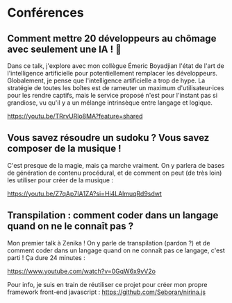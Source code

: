 # Conférences

## Comment mettre 20 développeurs au chômage avec seulement une IA ! 🤑

Dans ce talk, j'explore avec mon collègue Émeric Boyadjian l'état de l'art de l'intelligence artificielle pour potentiellement remplacer les développeurs. Globalement, je pense que l'intelligence artificielle a trop de hype. La stratégie de toutes les boîtes est de rameuter un maximum d'utilisateur·ices pour les rendre captifs, mais le service proposé n'est pour l'instant pas si grandiose, vu qu'il y a un mélange intrinsèque entre langage et logique.

<https://youtu.be/TRrvURlo8MA?feature=shared>

## Vous savez résoudre un sudoku ? Vous savez composer de la musique !

C'est presque de la magie, mais ça marche vraiment. On y parlera de bases de génération de contenu procédural, et de comment on peut (de très loin) les utiliser pour créer de la musique :

<https://youtu.be/Z7qAp7IA1ZA?si=Hi4LAlmuqRd9sdwt>

## Transpilation : comment coder dans un langage quand on ne le connaît pas ?

Mon premier talk à Zenika ! On y parle de transpilation (pardon ?) et de comment coder dans un langage quand on ne connaît pas ce langage, c'est parti ! Ça dure 24 minutes :

<https://www.youtube.com/watch?v=0GqW6x9yV2o>

Pour info, je suis en train de réutiliser ce projet pour créer mon propre framework front-end javascript : <https://github.com/Seboran/nirina.js>
